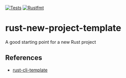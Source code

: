 [![Tests](https://github.com/sangnguyens/ci-with-rust/actions/workflows/tests.yml/badge.svg)](https://github.com/sangnguyens/ci-with-rust/actions/workflows/tests.yml)
[![Rustfmt](https://github.com/sangnguyens/ci-with-rust/actions/workflows/rustfmt.yml/badge.svg)](https://github.com/sangnguyens/ci-with-rust/actions/workflows/rustfmt.yml)

# rust-new-project-template
A good starting point for a new Rust project

## References

* [rust-cli-template](https://github.com/kbknapp/rust-cli-template)
